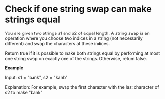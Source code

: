 # Check if one string swap can make strings equal

You are given two strings s1 and s2 of equal length. A string swap is an operation where you choose two indices in a string (not necessarily different) and swap the characters at these indices.

Return true if it is possible to make both strings equal by performing at most one string swap on exactly one of the strings. Otherwise, return false.

**Example**

Input: s1 = "bank", s2 = "kanb"

Explanation: For example, swap the first character with the last character of s2 to make "bank"

